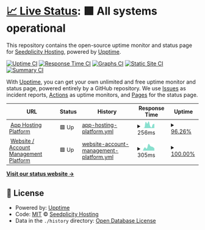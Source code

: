 # [📈 Live Status](https://status.seedpli.city): <!--live status--> **🟩 All systems operational**

This repository contains the open-source uptime monitor and status page for [Seedplicity Hosting](https://seedpli.city), powered by [Upptime](https://github.com/upptime/upptime).

[![Uptime CI](https://github.com/seedplicity/upptime/workflows/Uptime%20CI/badge.svg)](https://github.com/seedplicity/upptime/actions?query=workflow%3A%22Uptime+CI%22)
[![Response Time CI](https://github.com/seedplicity/upptime/workflows/Response%20Time%20CI/badge.svg)](https://github.com/seedplicity/upptime/actions?query=workflow%3A%22Response+Time+CI%22)
[![Graphs CI](https://github.com/seedplicity/upptime/workflows/Graphs%20CI/badge.svg)](https://github.com/seedplicity/upptime/actions?query=workflow%3A%22Graphs+CI%22)
[![Static Site CI](https://github.com/seedplicity/upptime/workflows/Static%20Site%20CI/badge.svg)](https://github.com/seedplicity/upptime/actions?query=workflow%3A%22Static+Site+CI%22)
[![Summary CI](https://github.com/seedplicity/upptime/workflows/Summary%20CI/badge.svg)](https://github.com/seedplicity/upptime/actions?query=workflow%3A%22Summary+CI%22)

With [Upptime](https://upptime.js.org), you can get your own unlimited and free uptime monitor and status page, powered entirely by a GitHub repository. We use [Issues](https://github.com/seedplicity/upptime/issues) as incident reports, [Actions](https://github.com/seedplicity/upptime/actions) as uptime monitors, and [Pages](https://status.seedpli.city) for the status page.

<!--start: status pages-->
<!-- This summary is generated by Upptime (https://github.com/upptime/upptime) -->
<!-- Do not edit this manually, your changes will be overwritten -->
<!-- prettier-ignore -->
| URL | Status | History | Response Time | Uptime |
| --- | ------ | ------- | ------------- | ------ |
| <img alt="" src="https://icons.duckduckgo.com/ip3/speed.seedpli.city.ico" height="13"> [App Hosting Platform](https://speed.seedpli.city) | 🟩 Up | [app-hosting-platform.yml](https://github.com/seedplicity/upptime/commits/HEAD/history/app-hosting-platform.yml) | <details><summary><img alt="Response time graph" src="./graphs/app-hosting-platform/response-time-week.png" height="20"> 256ms</summary><br><a href="https://status.seedpli.city/history/app-hosting-platform"><img alt="Response time 256" src="https://img.shields.io/endpoint?url=https%3A%2F%2Fraw.githubusercontent.com%2Fseedplicity%2Fupptime%2FHEAD%2Fapi%2Fapp-hosting-platform%2Fresponse-time.json"></a><br><a href="https://status.seedpli.city/history/app-hosting-platform"><img alt="24-hour response time 144" src="https://img.shields.io/endpoint?url=https%3A%2F%2Fraw.githubusercontent.com%2Fseedplicity%2Fupptime%2FHEAD%2Fapi%2Fapp-hosting-platform%2Fresponse-time-day.json"></a><br><a href="https://status.seedpli.city/history/app-hosting-platform"><img alt="7-day response time 256" src="https://img.shields.io/endpoint?url=https%3A%2F%2Fraw.githubusercontent.com%2Fseedplicity%2Fupptime%2FHEAD%2Fapi%2Fapp-hosting-platform%2Fresponse-time-week.json"></a><br><a href="https://status.seedpli.city/history/app-hosting-platform"><img alt="30-day response time 256" src="https://img.shields.io/endpoint?url=https%3A%2F%2Fraw.githubusercontent.com%2Fseedplicity%2Fupptime%2FHEAD%2Fapi%2Fapp-hosting-platform%2Fresponse-time-month.json"></a><br><a href="https://status.seedpli.city/history/app-hosting-platform"><img alt="1-year response time 256" src="https://img.shields.io/endpoint?url=https%3A%2F%2Fraw.githubusercontent.com%2Fseedplicity%2Fupptime%2FHEAD%2Fapi%2Fapp-hosting-platform%2Fresponse-time-year.json"></a></details> | <details><summary><a href="https://status.seedpli.city/history/app-hosting-platform">96.26%</a></summary><a href="https://status.seedpli.city/history/app-hosting-platform"><img alt="All-time uptime 96.26%" src="https://img.shields.io/endpoint?url=https%3A%2F%2Fraw.githubusercontent.com%2Fseedplicity%2Fupptime%2FHEAD%2Fapi%2Fapp-hosting-platform%2Fuptime.json"></a><br><a href="https://status.seedpli.city/history/app-hosting-platform"><img alt="24-hour uptime 100.00%" src="https://img.shields.io/endpoint?url=https%3A%2F%2Fraw.githubusercontent.com%2Fseedplicity%2Fupptime%2FHEAD%2Fapi%2Fapp-hosting-platform%2Fuptime-day.json"></a><br><a href="https://status.seedpli.city/history/app-hosting-platform"><img alt="7-day uptime 96.26%" src="https://img.shields.io/endpoint?url=https%3A%2F%2Fraw.githubusercontent.com%2Fseedplicity%2Fupptime%2FHEAD%2Fapi%2Fapp-hosting-platform%2Fuptime-week.json"></a><br><a href="https://status.seedpli.city/history/app-hosting-platform"><img alt="30-day uptime 96.26%" src="https://img.shields.io/endpoint?url=https%3A%2F%2Fraw.githubusercontent.com%2Fseedplicity%2Fupptime%2FHEAD%2Fapi%2Fapp-hosting-platform%2Fuptime-month.json"></a><br><a href="https://status.seedpli.city/history/app-hosting-platform"><img alt="1-year uptime 96.26%" src="https://img.shields.io/endpoint?url=https%3A%2F%2Fraw.githubusercontent.com%2Fseedplicity%2Fupptime%2FHEAD%2Fapi%2Fapp-hosting-platform%2Fuptime-year.json"></a></details>
| <img alt="" src="https://icons.duckduckgo.com/ip3/seedpli.city.ico" height="13"> [Website / Account Management Platform](https://seedpli.city) | 🟩 Up | [website-account-management-platform.yml](https://github.com/seedplicity/upptime/commits/HEAD/history/website-account-management-platform.yml) | <details><summary><img alt="Response time graph" src="./graphs/website-account-management-platform/response-time-week.png" height="20"> 305ms</summary><br><a href="https://status.seedpli.city/history/website-account-management-platform"><img alt="Response time 305" src="https://img.shields.io/endpoint?url=https%3A%2F%2Fraw.githubusercontent.com%2Fseedplicity%2Fupptime%2FHEAD%2Fapi%2Fwebsite-account-management-platform%2Fresponse-time.json"></a><br><a href="https://status.seedpli.city/history/website-account-management-platform"><img alt="24-hour response time 423" src="https://img.shields.io/endpoint?url=https%3A%2F%2Fraw.githubusercontent.com%2Fseedplicity%2Fupptime%2FHEAD%2Fapi%2Fwebsite-account-management-platform%2Fresponse-time-day.json"></a><br><a href="https://status.seedpli.city/history/website-account-management-platform"><img alt="7-day response time 305" src="https://img.shields.io/endpoint?url=https%3A%2F%2Fraw.githubusercontent.com%2Fseedplicity%2Fupptime%2FHEAD%2Fapi%2Fwebsite-account-management-platform%2Fresponse-time-week.json"></a><br><a href="https://status.seedpli.city/history/website-account-management-platform"><img alt="30-day response time 305" src="https://img.shields.io/endpoint?url=https%3A%2F%2Fraw.githubusercontent.com%2Fseedplicity%2Fupptime%2FHEAD%2Fapi%2Fwebsite-account-management-platform%2Fresponse-time-month.json"></a><br><a href="https://status.seedpli.city/history/website-account-management-platform"><img alt="1-year response time 305" src="https://img.shields.io/endpoint?url=https%3A%2F%2Fraw.githubusercontent.com%2Fseedplicity%2Fupptime%2FHEAD%2Fapi%2Fwebsite-account-management-platform%2Fresponse-time-year.json"></a></details> | <details><summary><a href="https://status.seedpli.city/history/website-account-management-platform">100.00%</a></summary><a href="https://status.seedpli.city/history/website-account-management-platform"><img alt="All-time uptime 100.00%" src="https://img.shields.io/endpoint?url=https%3A%2F%2Fraw.githubusercontent.com%2Fseedplicity%2Fupptime%2FHEAD%2Fapi%2Fwebsite-account-management-platform%2Fuptime.json"></a><br><a href="https://status.seedpli.city/history/website-account-management-platform"><img alt="24-hour uptime 100.00%" src="https://img.shields.io/endpoint?url=https%3A%2F%2Fraw.githubusercontent.com%2Fseedplicity%2Fupptime%2FHEAD%2Fapi%2Fwebsite-account-management-platform%2Fuptime-day.json"></a><br><a href="https://status.seedpli.city/history/website-account-management-platform"><img alt="7-day uptime 100.00%" src="https://img.shields.io/endpoint?url=https%3A%2F%2Fraw.githubusercontent.com%2Fseedplicity%2Fupptime%2FHEAD%2Fapi%2Fwebsite-account-management-platform%2Fuptime-week.json"></a><br><a href="https://status.seedpli.city/history/website-account-management-platform"><img alt="30-day uptime 100.00%" src="https://img.shields.io/endpoint?url=https%3A%2F%2Fraw.githubusercontent.com%2Fseedplicity%2Fupptime%2FHEAD%2Fapi%2Fwebsite-account-management-platform%2Fuptime-month.json"></a><br><a href="https://status.seedpli.city/history/website-account-management-platform"><img alt="1-year uptime 100.00%" src="https://img.shields.io/endpoint?url=https%3A%2F%2Fraw.githubusercontent.com%2Fseedplicity%2Fupptime%2FHEAD%2Fapi%2Fwebsite-account-management-platform%2Fuptime-year.json"></a></details>

<!--end: status pages-->

[**Visit our status website →**](https://status.seedpli.city)

## 📄 License

- Powered by: [Upptime](https://github.com/upptime/upptime)
- Code: [MIT](./LICENSE) © [Seedplicity Hosting](https://seedpli.city)
- Data in the `./history` directory: [Open Database License](https://opendatacommons.org/licenses/odbl/1-0/)
